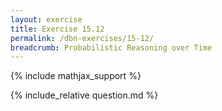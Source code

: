 ```yaml
---
layout: exercise
title: Exercise 15.12
permalink: /dbn-exercises/15-12/
breadcrumb: Probabilistic Reasoning over Time
---
```


{% include mathjax_support %}

<div><i class="arrow-up" data-chapter="dbn-exercises" data-exercise="ex_12" data-rating="0"></i></div>
{% include_relative question.md %}
